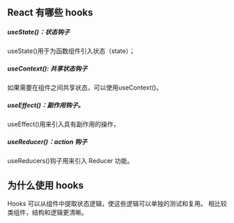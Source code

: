 ## React 有哪些 hooks
##### useState()：状态钩子
useState()用于为函数组件引入状态（state）；
##### useContext(): 共享状态钩子
如果需要在组件之间共享状态，可以使用useContext()。
##### useEffect()：副作用钩子。
useEffect()用来引入具有副作用的操作，
##### useReducer()：action 钩子
useReducers()钩子用来引入 Reducer 功能。





## 为什么使用 hooks
 Hooks 可以从组件中提取状态逻辑，使这些逻辑可以单独的测试和复用。
 相比较类组件，结构和逻辑更清晰。